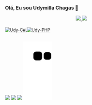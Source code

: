 ### Olá, Eu sou Udymilla Chagas 👋

<div align="center">
  <a href="https://github.com/Udymilla">
  <img height="180em" src="https://github-readme-stats.vercel.app/api?username=Udymilla&show_icons=true&theme=radical&include_all_commits=true&count_private=true"/>
  <img height="180em" src="https://github-readme-stats.vercel.app/api/top-langs/?username=Udymilla&layout=compact&langs_count=7&theme=radical"/>
</div>
<div style="display: inline_block"><br>
 
  <img align="center" alt="Udy-C#" height="30" width="40" src="https://icongr.am/devicon/csharp-original.svg?size=138&color=0d439c">
  <img align="center" alt="Udy-PHP" height="30" width="40" src="https://icongr.am/devicon/php-original.svg?size=128&color=currentColor">
  
</div>
 
 ## 
 <div> 

  <a href="https://instagram.com/udymillachagas" target="_blank"><img src="https://img.shields.io/badge/-Instagram-%23E4405F?style=for-the-badge&logo=instagram&logoColor=white" target="_blank"></a>
  <a href = "mailto:udymillachagas@gmail.com"><img src="https://img.shields.io/badge/-Gmail-%23333?style=for-the-badge&logo=gmail&logoColor=white" target="_blank"></a>
 <a href="https://api.whatsapp.com/send?phone=5514988347978&text=Ol%C3%A1%2C%20Udymilla%2C%20tudo%20bem%3F" target="_blank"> <img src="https://img.shields.io/badge/WhatsApp-25D366?style=for-the-badge&logo=whatsapp&logoColor=white" target="_blank"></a>
  ![Snake animation](https://github.com/rafaballerini/rafaballerini/blob/output/github-contribution-grid-snake.svg)
 
</div>
